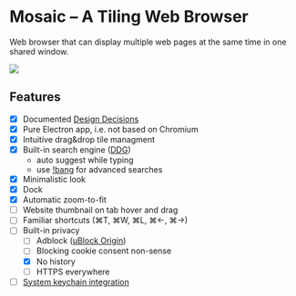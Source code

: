 # Mosaic – A Tiling Web Browser

Web browser that can display multiple web pages at the same time in one shared window.

[![](showcase/Mosaic-0.0.1.gif)](showcase/Mosaic-0.0.1.gif)

## Features

- [x] Documented [Design Decisions](DesignDecisions.md)
- [x] Pure Electron app, i.e. not based on Chromium
- [x] Intuitive drag&drop tile managment
- [x] Built-in search engine ([DDG](https://duckduckgo.com/))
    - auto suggest while typing
    - use [!bang](https://duckduckgo.com/bang) for advanced searches
- [x] Minimalistic look
- [x] Dock
- [x] Automatic zoom-to-fit
- [ ] Website thumbnail on tab hover and drag
- [ ] Familiar shortcuts (⌘T, ⌘W, ⌘L, ⌘←, ⌘→)
- [ ] Built-in privacy
    - [ ] Adblock ([uBlock Origin](https://github.com/gorhill/uBlock))
    - [ ] Blocking cookie consent non-sense
    - [x] No history
    - [ ] HTTPS everywhere
- [ ] [System keychain integration](https://github.com/atom/node-keytar)